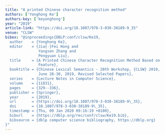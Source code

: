 ```yaml
---
title: "A printed Chinese character recognition method"
authors: ['Yonghong Ke']
authors-key: ['keyonghong']
year: "2019"
article-link: "https://doi.org/10.1007/978-3-030-38189-9_35"
venue: "CLSW"
bibex: "@inproceedings{DBLP:conf/clsw/Ke19,
  author    = {Yonghong Ke},
  editor    = {Jia{-}Fei Hong and
               Yangsen Zhang and
               Pengyuan Liu},
  title     = {A Printed Chinese Character Recognition Method Based on Area Brightness
               Feature},
  booktitle = {Chinese Lexical Semantics - 20th Workshop, {CLSW} 2019, Beijing, China,
               June 28-30, 2019, Revised Selected Papers},
  series    = {Lecture Notes in Computer Science},
  volume    = {11831},
  pages     = {329--336},
  publisher = {Springer},
  year      = {2019},
  url       = {https://doi.org/10.1007/978-3-030-38189-9\_35},
  doi       = {10.1007/978-3-030-38189-9\_35},
  timestamp = {Thu, 09 Jan 2020 09:16:19 +0100},
  biburl    = {https://dblp.org/rec/conf/clsw/Ke19.bib},
  bibsource = {dblp computer science bibliography, https://dblp.org}
}"
---
```

